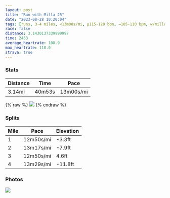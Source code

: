 ```yaml
---
layout: post
title: "Run with Milla 25"
date: "2023-08-28 10:20:04"
tags: [runs, 3-4 miles, <13m00s/mi, μ115-120 bpm, →105-110 bpm, w/milla]
race: false
distance: 3.1430137339999997
time: 2453
average_heartrate: 108.9
max_heartrate: 118.0
strava: true
---
```


### Stats

| Distance | Time | Pace |
|----------|------|------|
|3.14mi|40m53s|13m00s/mi|

{% raw %}
<img src='https://maps.googleapis.com/maps/api/staticmap?maptype=roadmap&path=enc:qbgtFhuvbMPqA?QXaCTc@`@?l@Hr@T`AJzBj@lA\rAd@|Bf@~@Xb@FhDdAhCn@hATb@Nf@H`@LrCt@f@R`H~A|@XbFnAh@Rf@Hv@TjA^nKjCZLd@H@A@CCAW?mB[s@U{IyBuCy@CECBEEyAa@_AUWAaBe@}@S}@e@}@SiDaAaASwCw@_@IoA]k@Uq@Ow@UwBc@{@]CBLIGBMGsBc@oBi@qCi@s@YuBg@kBk@iCk@w@Y{@OmAa@sEiA_D}@QC?DJDrBd@ZJfDz@RB|@TfCf@lDfA^FtBl@xAR~Ad@ZNjEfATJ`B`@tAb@z@TD?AG[IoB]_AWc@QsAYgBi@{Dw@oA]WAo@KEDSp@MN[XGRIj@&key=AIzaSyC1MId7bFpkLXNAaYhBSTb8jLyiSqzbDtM&size=800x800&markers=color:yellow|label:S|40.18233,-74.01317&markers=color:green|label:F|40.182129999999994,-74.01270999999998'>
{% endraw %}

### Splits

| Mile | Pace | Elevation |
|------|------|-----------|
|1|12m50s/mi|-3.3ft|
|2|13m17s/mi|-7.9ft|
|3|12m50s/mi|4.6ft|
|4|13m29s/mi|-11.8ft|

### Photos
<img src='https://dgtzuqphqg23d.cloudfront.net/uy6ikg_8NTn1qbps2wa4a8OEoTdz3j2KGW0wUpJnURM-619x768.jpg'>
